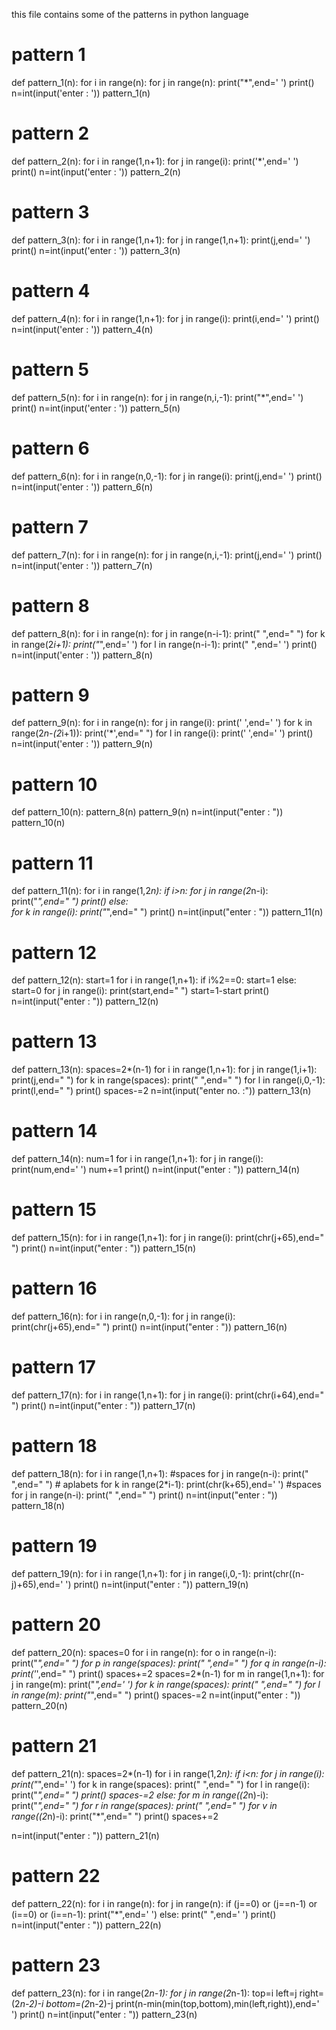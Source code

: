 this file contains some of the patterns in python language
# pattern 1

def pattern_1(n):
    for i in range(n):
        for j in range(n):
            print("*",end=' ')
        print()
n=int(input('enter : '))
pattern_1(n)

# pattern 2

def pattern_2(n):
    for i in range(1,n+1):
        for j in range(i):
            print('*',end=' ')
        print()
n=int(input('enter : '))
pattern_2(n)

# pattern 3

def pattern_3(n):
    for i in range(1,n+1):
        for j in range(1,n+1):
            print(j,end=' ')    
        print()
n=int(input('enter : '))
pattern_3(n)

# pattern 4

def pattern_4(n):
    for i in range(1,n+1):
        for j in range(i):
            print(i,end=' ')
        print()
n=int(input('enter : '))
pattern_4(n)
 
# pattern 5

def pattern_5(n):
    for i in range(n):
        for j in range(n,i,-1):
            print("*",end=' ')
        print()
n=int(input('enter : '))
pattern_5(n)

# pattern 6

def pattern_6(n):
    for i in range(n,0,-1):
        for j in range(i):
            print(j,end=' ')
        print()
n=int(input('enter : '))
pattern_6(n)

# pattern 7

def pattern_7(n):
    for i in range(n):
        for j in range(n,i,-1):
            print(j,end=' ')
        print()
n=int(input('enter : '))
pattern_7(n)

# pattern 8

def pattern_8(n):
    for i in range(n):
        for j in range(n-i-1):
            print(" ",end=" ")
        for k in range(2*i+1):
            print("*",end=' ')
        for l in range(n-i-1):
            print(" ",end=' ')
        print()
n=int(input('enter : '))
pattern_8(n)

# pattern 9

def pattern_9(n):
    for i in range(n):
        for j in range(i):
            print(' ',end=' ')
        for k in range(2*n-(2*i+1)):
            print('*',end=" ")
        for l in range(i):
            print(' ',end=' ')
        print()
n=int(input('enter : '))
pattern_9(n)

# pattern 10

def pattern_10(n):
    pattern_8(n)
    pattern_9(n)
n=int(input("enter : "))
pattern_10(n)

# pattern 11

def pattern_11(n):
    for i in range(1,2*n):
        if i>n:
            for j in range(2*n-i):
                print("*",end=" ")
            print()
        else:    
            for k in range(i):
                print("*",end=" ")
            print()
n=int(input("enter : "))
pattern_11(n)

# pattern 12

def pattern_12(n):
    start=1
    for i in range(1,n+1):
        if i%2==0:
            start=1
        else:
            start=0
        for j in range(i):
            print(start,end=" ")
            start=1-start
        print()
n=int(input("enter : "))
pattern_12(n)    

# pattern 13

def pattern_13(n):
    spaces=2*(n-1)
    for i in range(1,n+1):
        for j in range(1,i+1):
            print(j,end=" ")
        for k in range(spaces):
            print(" ",end=" ")
        for l in range(i,0,-1):
            print(l,end=" ")
        print()
        spaces-=2
n=int(input("enter no. :"))
pattern_13(n)

# pattern 14

def pattern_14(n):
    num=1
    for i in range(1,n+1):
        for j in range(i):
            print(num,end=' ')
            num+=1
        print()
n=int(input("enter : "))
pattern_14(n)

# pattern 15

def pattern_15(n):
    for i in range(1,n+1):
        for j in range(i):
            print(chr(j+65),end=" ")
        print()
n=int(input("enter : "))
pattern_15(n)

# pattern 16

def pattern_16(n):
    for i in range(n,0,-1):
        for j in range(i):
            print(chr(j+65),end=" ")
        print()
n=int(input("enter : "))
pattern_16(n)

# pattern 17

def pattern_17(n):
    for i in range(1,n+1):
        for j in range(i):
            print(chr(i+64),end=" ")
        print()
n=int(input("enter : "))
pattern_17(n)

# pattern 18

def pattern_18(n):
    for i in range(1,n+1):
        #spaces
        for j in range(n-i):
            print(" ",end=" ")
        # aplabets
        for k in range(2*i-1):
            print(chr(k+65),end=' ')
        #spaces
        for j in range(n-i):
            print(" ",end=" ")
        print()
n=int(input("enter : "))
pattern_18(n)

# pattern 19

def pattern_19(n):
    for i in range(1,n+1):
        for j in range(i,0,-1):
            print(chr((n-j)+65),end=' ')
        print()
n=int(input("enter : "))
pattern_19(n)

# pattern 20

def pattern_20(n):
    spaces=0
    for i in range(n):
        for o in range(n-i):
            print("*",end=" ")
        for p in range(spaces):
            print(" ",end=" ")
        for q in range(n-i):
            print('*',end=" ")
        print()
        spaces+=2
    spaces=2*(n-1)
    for m in range(1,n+1):
        for j in range(m):
            print("*",end=' ')
        for k in range(spaces):
            print(" ",end=" ")
        for l in range(m):
            print("*",end=" ")
        print()
        spaces-=2
n=int(input("enter : "))
pattern_20(n)

# pattern 21

def pattern_21(n):
    spaces=2*(n-1)
    for i in range(1,2*n):
        if i<n:
            for j in range(i):
                print("*",end=' ')
            for k in range(spaces):
                print(" ",end=" ")
            for l in range(i):
                print("*",end=" ")
            print()
            spaces-=2
        else:
            for m in range((2*n)-i):
                print("*",end=" ")
            for r in range(spaces):
                print(" ",end=" ")
            for v in range((2*n)-i):
                print("*",end=" ")
            print()
            spaces+=2

n=int(input("enter : "))
pattern_21(n)

# pattern 22

def pattern_22(n):
    for i in range(n):
        for j in range(n):
            if (j==0) or (j==n-1) or (i==0) or (i==n-1):
                print("*",end=' ')
            else:
                print(" ",end=' ')
        print()
n=int(input("enter : "))
pattern_22(n)

# pattern 23

def pattern_23(n):
    for i in range(2*n-1):
        for j in range(2*n-1):
            top=i
            left=j
            right=(2*n-2)-i
            bottom=(2*n-2)-j
            print(n-min(min(top,bottom),min(left,right)),end=' ')
        print()
n=int(input("enter : "))
pattern_23(n)
